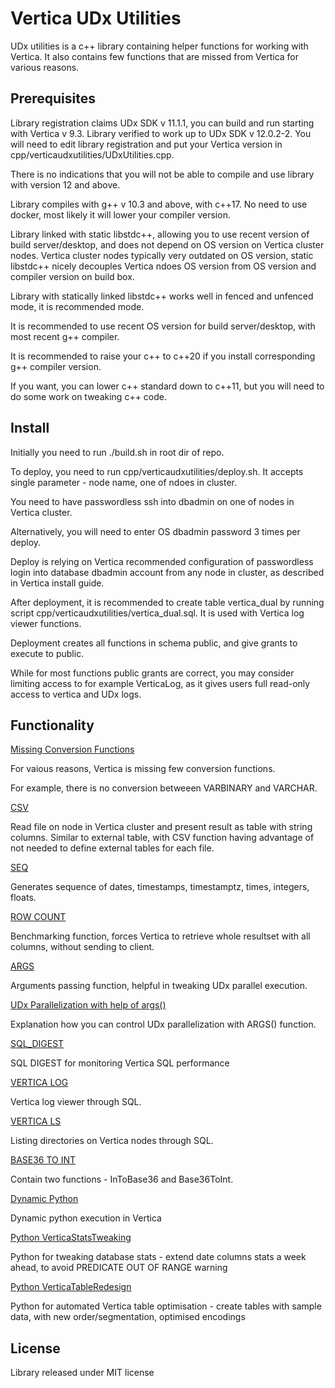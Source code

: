 # Vertica UDx Utilities

UDx utilities is a c++ library containing helper functions for working with Vertica.
It also contains few functions that are missed from Vertica for various reasons.

## Prerequisites

Library registration claims UDx SDK v 11.1.1, you can build and run starting with Vertica v 9.3.
Library verified to work up to UDx SDK v 12.0.2-2.
You will need to edit library registration and put your Vertica version in cpp/verticaudxutilities/UDxUtilities.cpp.

There is no indications that you will not be able to compile and use library with version 12 and above.

Library compiles with g++ v 10.3 and above, with c++17.
No need to use docker, most likely it will lower your compiler version.

Library linked with static libstdc++, allowing you to use recent version of build server/desktop, and does not depend on OS version on Vertica cluster nodes.
Vertica cluster nodes typically very outdated on OS version, static libstdc++ nicely decouples Vertica ndoes OS version from OS version and compiler version on build box.

Library with statically linked libstdc++ works well in fenced and unfenced mode, it is recommended mode.

It is recommended to use recent OS version for build server/desktop, with most recent g++ compiler. 

It is recommended to raise your c++ to c++20 if you install corresponding g++ compiler version.

If you want, you can lower c++ standard down to c++11, but you will need to do some work on tweaking c++ code.

## Install

Initially you need to run ./build.sh in root dir of repo.

To deploy, you need to run cpp/verticaudxutilities/deploy.sh. It accepts single parameter - node name, one of ndoes in cluster.

You need to have passwordless ssh into dbadmin on one of nodes in Vertica cluster.

Alternatively, you will need to enter OS dbadmin password 3 times per deploy.

Deploy is relying on Vertica recommended configuration of passwordless login into database dbadmin account from any node in cluster, as described in Vertica install guide.

After deployment, it is recommended to create table vertica_dual by running script cpp/verticaudxutilities/vertica_dual.sql.
It is used with Vertica log viewer functions.

Deployment creates all functions in schema public, and give grants to execute to public.

While for most functions public grants are correct, you may consider limiting access to for example VerticaLog, as it gives users full read-only access to vertica and UDx logs.

## Functionality

[Missing Conversion Functions](docs/MISSING_FUNCTIONS.md)

For vaious reasons, Vertica is missing few conversion functions. 

For example, there is no conversion betweeen VARBINARY and VARCHAR.

[CSV](docs/CSV.md)

Read file on node in Vertica cluster and present result as table with string columns. 
Similar to external table, with CSV function having advantage of not needed to define
external tables for each file.

[SEQ](docs/SEQ.md)

Generates sequence of dates, timestamps, timestamptz, times, integers, floats.

[ROW COUNT](docs/ROW_COUNT.md)

Benchmarking function, forces Vertica to retrieve whole resultset with all columns, without sending to client.

[ARGS](docs/ARGS.md)

Arguments passing function, helpful in tweaking UDx parallel execution. 

[UDx Parallelization with help of args()](docs/UDX_PARALLELIZATION.md)

Explanation how you can control UDx parallelization with ARGS() function.

[SQL_DIGEST](docs/SQL_DIGEST.md)

SQL DIGEST for monitoring Vertica SQL performance

[VERTICA LOG](docs/VERTICA_LOG.md)

Vertica log viewer through SQL.

[VERTICA LS](docs/VERTICA_LS.md)

Listing directories on Vertica nodes through SQL.

[BASE36 TO INT](docs/BASE36_CONVESRSIONS.md)

Contain two functions - InToBase36 and Base36ToInt.

[Dynamic Python](docs/DynPython.md)

Dynamic python execution in Vertica

[Python VerticaStatsTweaking](docs/VerticaStatTweaking.md)

Python for tweaking database stats - extend date columns stats a week ahead, to avoid PREDICATE OUT OF RANGE warning

[Python VerticaTableRedesign](docs/VerticaTableRedesign.md)

Python for automated Vertica table optimisation - create tables with sample data, with new order/segmentation, optimised encodings

## License
Library released under MIT license

